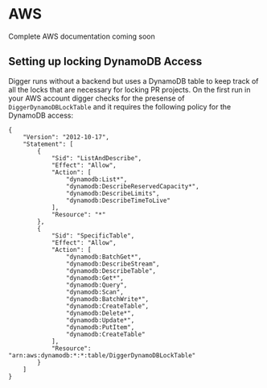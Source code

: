 # AWS

Complete AWS documentation coming soon



## Setting up locking DynamoDB Access

Digger runs without a backend but uses a DynamoDB table to keep track of all the locks that are necessary for locking PR projects. On the first run in your AWS account digger checks for the presense of `DiggerDynamoDBLockTable` and it requires the following policy for the DynamoDB access:



```
{
    "Version": "2012-10-17",
    "Statement": [
        {
            "Sid": "ListAndDescribe",
            "Effect": "Allow",
            "Action": [
                "dynamodb:List*",
                "dynamodb:DescribeReservedCapacity*",
                "dynamodb:DescribeLimits",
                "dynamodb:DescribeTimeToLive"
            ],
            "Resource": "*"
        },
        {
            "Sid": "SpecificTable",
            "Effect": "Allow",
            "Action": [
                "dynamodb:BatchGet*",
                "dynamodb:DescribeStream",
                "dynamodb:DescribeTable",
                "dynamodb:Get*",
                "dynamodb:Query",
                "dynamodb:Scan",
                "dynamodb:BatchWrite*",
                "dynamodb:CreateTable",
                "dynamodb:Delete*",
                "dynamodb:Update*",
                "dynamodb:PutItem",
                "dynamodb:CreateTable"
            ],
            "Resource": "arn:aws:dynamodb:*:*:table/DiggerDynamoDBLockTable"
        }
    ]
}
```
